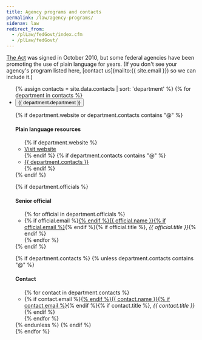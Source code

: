```yaml
---
title: Agency programs and contacts
permalink: /law/agency-programs/
sidenav: law
redirect_from:
  - /plLaw/fedGovt/index.cfm
  - /plLaw/fedGovt/
---
```


[The Act](https://www.gpo.gov/fdsys/pkg/PLAW-111publ274/content-detail.html) was signed in October 2010, but some federal agencies have been promoting the use of plain language for years. (If you don't see your agency's program listed here, [contact us](mailto:{{ site.email }}) so we can include it.)

<ul class="usa-accordion-bordered mt4">
{% assign contacts = site.data.contacts | sort: 'department' %}
{% for department in contacts %}
<li>
<button class="usa-accordion-button" aria-expanded="false" aria-controls="a{{forloop.index}}">
{{ department.department }}
</button>
<div id="a{{forloop.index}}" class="usa-accordion-content">

{% if department.website or department.contacts contains "@" %}
<h4>Plain language resources</h4>
<ul>
{% if department.website %}<li><a href="{{ department.website }}">Visit website</a></li>{% endif %}
{% if department.contacts contains "@" %}<li><a href="mailto:{{ department.contacts }}">{{ department.contacts }}</a></li>{% endif %}
</ul>
{% endif %}

{% if department.officials %}
<h4>Senior official</h4>
<ul>
{% for official in department.officials %}
<li>{% if official.email %}<a href="mailto:{{ official.email }}">{% endif %}{{ official.name }}{% if official.email %}</a>{% endif %}{% if official.title %}, <em>{{ official.title }}</em>{% endif %}</li>
{% endfor %}
</ul>
{% endif %}

{% if department.contacts %}
{% unless department.contacts contains "@" %}
<h4>Contact</h4>
<ul>
{% for contact in department.contacts %}
<li>{% if contact.email %}<a href="mailto:{{ contact.email }}">{% endif %}{{ contact.name }}{% if contact.email %}</a>{% endif %}{% if contact.title %}, <em>{{ contact.title }}</em>{% endif %}</li>
{% endfor %}
</ul>
{% endunless %}
{% endif %}

</div>
</li>
{% endfor %}
</ul>
